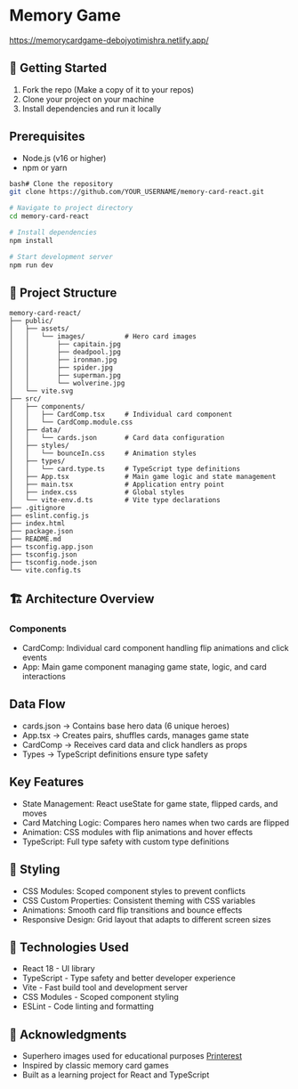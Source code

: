 # Memory Game
https://memorycardgame-debojyotimishra.netlify.app/

## 🚀 Getting Started

1. Fork the repo (Make a copy of it to your repos)
2. Clone your project on your machine
3. Install dependencies and run it locally

## Prerequisites

- Node.js (v16 or higher)
- npm or yarn

```bash
bash# Clone the repository
git clone https://github.com/YOUR_USERNAME/memory-card-react.git

# Navigate to project directory
cd memory-card-react

# Install dependencies
npm install

# Start development server
npm run dev
```

## 📁 Project Structure

```
memory-card-react/
├── public/
│   ├── assets/
│   │   └── images/          # Hero card images
│   │       ├── capitain.jpg
│   │       ├── deadpool.jpg
│   │       ├── ironman.jpg
│   │       ├── spider.jpg
│   │       ├── superman.jpg
│   │       └── wolverine.jpg
│   └── vite.svg
├── src/
│   ├── components/
│   │   ├── CardComp.tsx     # Individual card component
│   │   └── CardComp.module.css
│   ├── data/
│   │   └── cards.json       # Card data configuration
│   ├── styles/
│   │   └── bounceIn.css     # Animation styles
│   ├── types/
│   │   └── card.type.ts     # TypeScript type definitions
│   ├── App.tsx              # Main game logic and state management
│   ├── main.tsx             # Application entry point
│   ├── index.css            # Global styles
│   └── vite-env.d.ts        # Vite type declarations
├── .gitignore
├── eslint.config.js
├── index.html
├── package.json
├── README.md
├── tsconfig.app.json
├── tsconfig.json
├── tsconfig.node.json
└── vite.config.ts
```

## 🏗️ Architecture Overview

### Components

- CardComp: Individual card component handling flip animations and click events
- App: Main game component managing game state, logic, and card interactions

## Data Flow

- cards.json → Contains base hero data (6 unique heroes)
- App.tsx → Creates pairs, shuffles cards, manages game state
- CardComp → Receives card data and click handlers as props
- Types → TypeScript definitions ensure type safety

## Key Features

- State Management: React useState for game state, flipped cards, and moves
- Card Matching Logic: Compares hero names when two cards are flipped
- Animation: CSS modules with flip animations and hover effects
- TypeScript: Full type safety with custom type definitions

## 🎨 Styling

- CSS Modules: Scoped component styles to prevent conflicts
- CSS Custom Properties: Consistent theming with CSS variables
- Animations: Smooth card flip transitions and bounce effects
- Responsive Design: Grid layout that adapts to different screen sizes

## 🔧 Technologies Used

- React 18 - UI library
- TypeScript - Type safety and better developer experience
- Vite - Fast build tool and development server
- CSS Modules - Scoped component styling
- ESLint - Code linting and formatting

## 🙏 Acknowledgments

- Superhero images used for educational purposes [Printerest](https://www.pinterest.com/pin/6473993211278271/)
- Inspired by classic memory card games
- Built as a learning project for React and TypeScript
